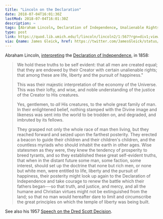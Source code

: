 ```yaml
---
title: "Lincoln on the Declaration"
date: 2018-07-04T16:01:30Z
lastMod: 2018-07-04T16:01:30Z
description: ~
tags: [Abraham Lincoln, Declaration of Independence, Unalienable Rights, Tyrants]
type: post
link: https://quod.lib.umich.edu/l/lincoln/lincoln2/1:567?rgn=div1;view=fulltext
via: {name: James Gleick, href: https://twitter.com/JamesGleick/status/1014526901396877313 }
---
```


Abraham Lincoln, [interpreting] the [Declaration of Independence], in 1858:

> We hold these truths to be self evident: that all men are created equal; that
> they are endowed by their Creator with certain unalienable rights; that among
> these are life, liberty and the pursuit of happiness."
>
> This was their majestic interpretation of the economy of the Universe. This
> was their lofty, and wise, and noble understanding of the justice of the
> Creator to His creatures.
>
> Yes, gentlemen, to *all* His creatures, to the whole great family of man. In
> their enlightened belief, nothing stamped with the Divine image and likeness
> was sent into the world to be trodden on, and degraded, and imbruted by its
> fellows.
>
> They grasped not only the whole race of man then living, but they reached
> forward and seized upon the farthest posterity. They erected a beacon to guide
> their children and their children's children, and the countless myriads who
> should inhabit the earth in other ages. Wise statesmen as they were, they knew
> the tendency of prosperity to breed tyrants, and so they established these
> great self-evident truths, that when in the distant future some man, some
> faction, some interest, should set up the doctrine that none but rich men, or
> none but white men, were entitled to life, liberty and the pursuit of
> happiness, their posterity might look up again to the Declaration of
> Independence and take courage to renew the battle which their fathers
> began---so that truth, and justice, and mercy, and all the humane and
> Christian virtues might not be extinguished from the land; so that no man
> would hereafter dare to limit and circumscribe the great principles on which
> the temple of liberty was being built. 

See also his 1957 [Speech on the Dred Scott Decision].

  [interpreting]:
    https://quod.lib.umich.edu/l/lincoln/lincoln2/1:567?rgn=div1;view=fulltext
    "Lincoln on the Declaration of Independence"
  [Speech on the Dred Scott Decision]:
    http://www.virginia.edu/woodson/courses/aas-hius366a/lincoln.html
  [Declaration of Independence]:
    https://www.archives.gov/founding-docs/declaration-transcript
